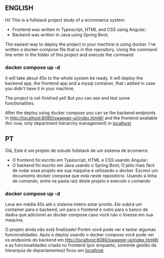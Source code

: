 ## ENGLISH
Hi!
This is a fullstack project study of a ecommerce system.
- Frontend was written in Typescript, HTML and CSS using Angular;
- Backend was written in Java using Spring Boot;

The easiest way to deploy the project in your machine is using docker.
I've written a docker-compose file that is in this repository.
Using the command line enter in the folder of this project and execute the command

### docker compose up -d

it will take about 45s to the whole system be ready. 
It will deploy the backend app, the frontend app and a mysql container, that i added in case you didn't have it in your machine.

The project is not finished yet! But you can see and test some functionalities.

After the deploy using docker compose you can se the backend endpoints in [http://localhost:8080/swagger-ui/index.html#/](http://localhost:8080/swagger-ui/index.html#/) and the frontend available (for now, only department hierarchy management) in [localhost](http://localhost/)

## PT
Olá,
Este é um projeto de estudo fullstack de um sistema de ecomerce.
  -  O frontend foi escrito em Typescript, HTML e CSS usando Angular;
  -  O backend foi escrito em Java usando o Spring Boot;
O jeito mais fácil de rodar esse projeto em sua máquina é utilizando o docker.
Escrevi um documento docker compose que está neste repositório.
Usando a linha de comando, entre na pasta raiz deste projeto e execute o comando

### docker compose up -d

Leva em média 45s até o sistema inteiro estar pronto.
Ele subirá um container para o backend, um para o frontend e outro para o banco de dados que adicionei ao docker compose caso você não o tivesse em sua maquina.
 
O projeto ainda não está finalizado! Porém você pode ver e testar algumas funcionalidades.
Após o deploy usando o docker compose você pode ver os endpoints do backend em [http://localhost:8080/swagger-ui/index.html#/](http://localhost:8080/swagger-ui/index.html#/)
e as funcionalidades criada no frontend (por enquanto, somente gestão da hierarquia de departamentos) ficou em [localhost](http://localhost/)
